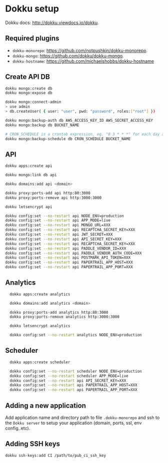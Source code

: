 # Dokku setup

Dokku docs: <http://dokku.viewdocs.io/dokku>.

## Required plugins

- `dokku-monorepo`: <https://github.com/notpushkin/dokku-monorepo>.
- `dokku-mongo`: <https://github.com/dokku/dokku-mongo>.
- `dokku-hostname`: <https://github.com/michaelshobbs/dokku-hostname>

## Create API DB

```bash
dokku mongo:create db
dokku mongo:expose db

dokku mongo:connect-admin
> use admin
> db.createUser( { user: "user", pwd: "password", roles:["root"] })

dokku mongo:backup-auth db AWS_ACCESS_KEY_ID AWS_SECRET_ACCESS_KEY
dokku mongo:backup db BUCKET_NAME

# CRON_SCHEDULE is a crontab expression, eg. "0 3 * * *" for each day at 3am
dokku mongo:backup-schedule db CRON_SCHEDULE BUCKET_NAME
```

## API

```bash
dokku apps:create api

dokku mongo:link db api

dokku domains:add api <domain>

dokku proxy:ports-add api http:80:3000
dokku proxy:ports-remove api http:3000:3000

dokku letsencrypt api

dokku config:set --no-restart api NODE_ENV=production
dokku config:set --no-restart api APP_MODE=live
dokku config:set --no-restart api MONGO_URL=XXX
dokku config:set --no-restart api RECAPTCHA_SECRET_KEY=XXX
dokku config:set --no-restart api JWT_SECRET=XXX
dokku config:set --no-restart api API_SECRET_KEY=XXX
dokku config:set --no-restart api RECAPTCHA_SECRET_KEY=XXX
dokku config:set --no-restart api PADDLE_VENDOR_ID=XXX
dokku config:set --no-restart api PADDLE_VENDOR_AUTH_CODE=XXX
dokku config:set --no-restart api POSTMARK_API_TOKEN=XXX
dokku config:set --no-restart api PAPERTRAIL_APP_HOST=XXX
dokku config:set --no-restart api PAPERTRAIL_APP_PORT=XXX
```

## Analytics

```bash
  dokku apps:create analytics

  dokku domains:add analytics <domain>

  dokku proxy:ports-add analytics http:80:3000
  dokku proxy:ports-remove analytics http:3000:3000

  dokku letsencrypt analytics

  dokku config:set --no-restart analytics NODE_ENV=production
```

## Scheduler

```bash
  dokku apps:create scheduler

  dokku config:set --no-restart scheduler NODE_ENV=production
  dokku config:set --no-restart scheduler APP_MODE=live
  dokku config:set --no-restart api API_SECRET_KEY=XXX
  dokku config:set --no-restart api PAPERTRAIL_APP_HOST=XXX
  dokku config:set --no-restart api PAPERTRAIL_APP_PORT=XXX
```

## Adding a new application

Add application name and directory path to file `.dokku-monorepo` and ssh to the `Dokku server` to setup your application (domain, ports, ssl, env config..etc).

## Adding SSH keys
```
dokku ssh-keys:add CI /path/to/pub_ci_ssh_key
```

